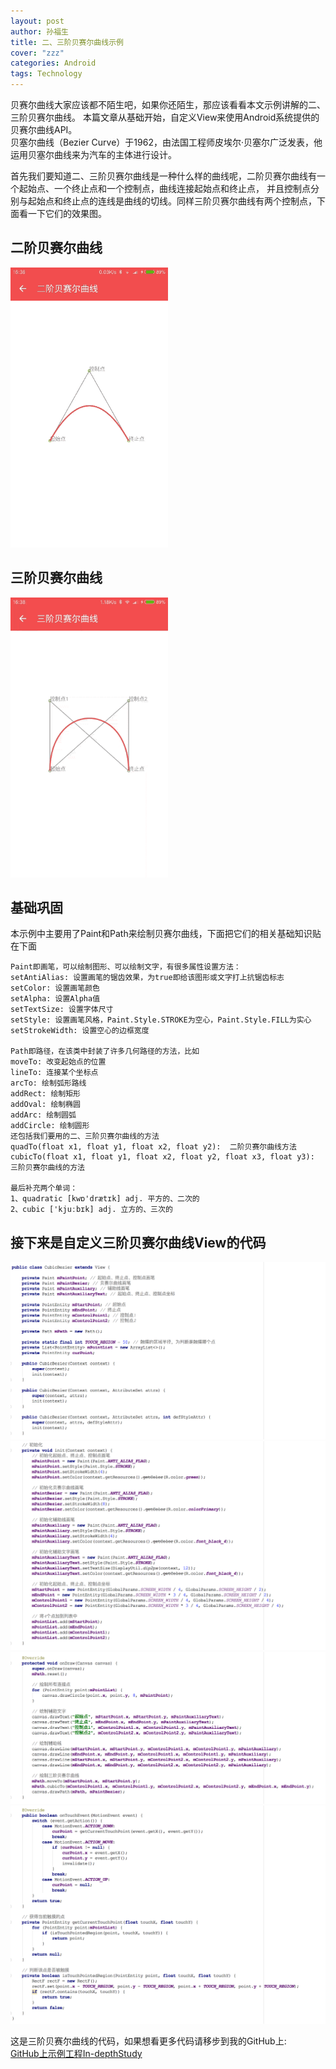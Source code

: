 ```yaml
---
layout: post
author: 孙福生
title: 二、三阶贝赛尔曲线示例
cover: "zzz"
categories: Android
tags: Technology
---
```


贝赛尔曲线大家应该都不陌生吧，如果你还陌生，那应该看看本文示例讲解的二、三阶贝赛尔曲线。
本篇文章从基础开始，自定义View来使用Android系统提供的贝赛尔曲线API。  
贝塞尔曲线（Bezier Curve）于1962，由法国工程师皮埃尔·贝塞尔广泛发表，他运用贝塞尔曲线来为汽车的主体进行设计。

首先我们要知道二、三阶贝赛尔曲线是一种什么样的曲线呢，二阶贝赛尔曲线有一个起始点、一个终止点和一个控制点，曲线连接起始点和终止点，
并且控制点分别与起始点和终止点的连线是曲线的切线。同样三阶贝赛尔曲线有两个控制点，下面看一下它们的效果图。

## 二阶贝赛尔曲线

<img src="/assets/gifs/bezier1.gif" style="width: 50%;"/>

## 三阶贝赛尔曲线

<img src="/assets/gifs/bezier2.gif" style="width: 50%;"/>

## 基础巩固

本示例中主要用了Paint和Path来绘制贝赛尔曲线，下面把它们的相关基础知识贴在下面

	Paint即画笔，可以绘制图形、可以绘制文字，有很多属性设置方法： 
	setAntiAlias: 设置画笔的锯齿效果，为true即给该图形或文字打上抗锯齿标志  
	setColor: 设置画笔颜色  
	setAlpha: 设置Alpha值   
	setTextSize: 设置字体尺寸  
	setStyle: 设置画笔风格，Paint.Style.STROKE为空心，Paint.Style.FILL为实心  
	setStrokeWidth: 设置空心的边框宽度  

	Path即路径，在该类中封装了许多几何路径的方法，比如  
	moveTo: 改变起始点的位置  
	lineTo: 连接某个坐标点  
	arcTo: 绘制弧形路线  
	addRect: 绘制矩形  
	addOval: 绘制椭圆  
	addArc: 绘制圆弧  
	addCircle: 绘制圆形  
	还包括我们要用的二、三阶贝赛尔曲线的方法  
	quadTo(float x1, float y1, float x2, float y2):  二阶贝赛尔曲线方法
	cubicTo(float x1, float y1, float x2, float y2, float x3, float y3): 三阶贝赛尔曲线的方法  

	最后补充两个单词：  
	1、quadratic [kwɒ'drætɪk] adj. 平方的、二次的  
	2、cubic ['kjuːbɪk] adj. 立方的、三次的  

## 接下来是自定义三阶贝赛尔曲线View的代码

<img src="/assets/android/bezier_code1.png">

<img src="/assets/android/bezier_code2.png">

<img src="/assets/android/bezier_code3.png">

<img src="/assets/android/bezier_code4.png">

这是三阶贝赛尔曲线的代码，如果想看更多代码请移步到我的GitHub上:  
[GitHub上示例工程In-depthStudy](https://github.com/sfsheng0322/In-depthStudy)  








